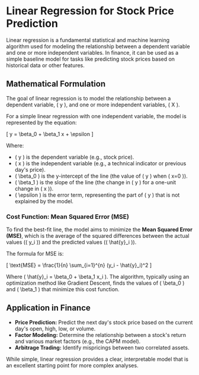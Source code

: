 # Linear Regression for Stock Price Prediction

Linear regression is a fundamental statistical and machine learning algorithm used for modeling the relationship between a dependent variable and one or more independent variables. In finance, it can be used as a simple baseline model for tasks like predicting stock prices based on historical data or other features.

## Mathematical Formulation

The goal of linear regression is to model the relationship between a dependent variable, \( y \), and one or more independent variables, \( X \).

For a simple linear regression with one independent variable, the model is represented by the equation:

\[ y = \beta_0 + \beta_1 x + \epsilon \]

Where:
-   \( y \) is the dependent variable (e.g., stock price).
-   \( x \) is the independent variable (e.g., a technical indicator or previous day's price).
-   \( \beta_0 \) is the y-intercept of the line (the value of \( y \) when \( x=0 \)).
-   \( \beta_1 \) is the slope of the line (the change in \( y \) for a one-unit change in \( x \)).
-   \( \epsilon \) is the error term, representing the part of \( y \) that is not explained by the model.

### Cost Function: Mean Squared Error (MSE)

To find the best-fit line, the model aims to minimize the **Mean Squared Error (MSE)**, which is the average of the squared differences between the actual values (\( y_i \)) and the predicted values (\( \hat{y}_i \)).

The formula for MSE is:

\[ \text{MSE} = \frac{1}{n} \sum_{i=1}^{n} (y_i - \hat{y}_i)^2 \]

Where \( \hat{y}_i = \beta_0 + \beta_1 x_i \). The algorithm, typically using an optimization method like Gradient Descent, finds the values of \( \beta_0 \) and \( \beta_1 \) that minimize this cost function.

## Application in Finance

-   **Price Prediction:** Predict the next day's stock price based on the current day's open, high, low, or volume.
-   **Factor Modeling:** Determine the relationship between a stock's return and various market factors (e.g., the CAPM model).
-   **Arbitrage Trading:** Identify mispricings between two correlated assets.

While simple, linear regression provides a clear, interpretable model that is an excellent starting point for more complex analyses.
